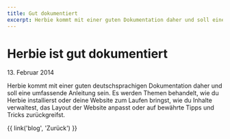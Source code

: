 ```yaml
---
title: Gut dokumentiert
excerpt: Herbie kommt mit einer guten Dokumentation daher und soll eine umfassende Anleitung sein. Es werden Themen behandelt, wie du Herbie installierst oder deine Website zum Laufen bringst, wie du Inhalte verwaltest, das Layout der Website anpasst oder vieles anderes.
---
```


# Herbie ist gut dokumentiert

13\. Februar 2014

Herbie kommt mit einer guten deutschsprachigen Dokumentation daher und soll eine umfassende Anleitung sein. Es werden Themen behandelt, wie du Herbie installierst oder deine Website zum Laufen bringst, wie du Inhalte verwaltest, das Layout der Website anpasst oder auf bewährte Tipps und Tricks zurückgreifst.

{{ link('blog', 'Zurück') }}
